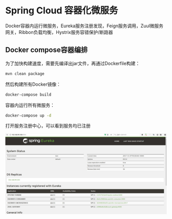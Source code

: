 
# Spring Cloud 容器化微服务

Docker容器内运行微服务，Eureka服务注册发现，Feign服务调用，Zuul微服务网关，Ribbon负载均衡，Hystrix服务容错保护/断路器

## Docker compose容器编排

为了加快构建速度，需要先编译出jar文件，再通过Dockerfile构建：
```sh
mvn clean package
```

然后构建所有Docker镜像：
```sh
docker-compose build
```

容器内运行所有微服务：
```sh
docker-compose up -d
```

打开服务注册中心，可以看到服务均已注册

![服务注册中心](pic/compose-1.jpg)
